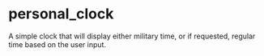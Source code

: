 # personal_clock
A simple clock that will display either military time, or if requested, regular time based on the user input.
